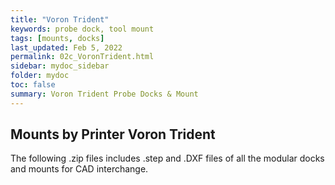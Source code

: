 ```yaml
---
title: "Voron Trident"
keywords: probe dock, tool mount
tags: [mounts, docks]
last_updated: Feb 5, 2022
permalink: 02c_VoronTrident.html
sidebar: mydoc_sidebar
folder: mydoc
toc: false
summary: Voron Trident Probe Docks & Mount 
---
```


## Mounts by Printer Voron Trident

The following .zip files includes .step and .DXF files of all the modular docks and mounts for CAD interchange.
